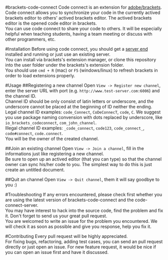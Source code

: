 #brackets-code-connect
Code connect is an extension for [adobe/brackets](https://github.com/adobe/brackets).   Code connect allows you to synchronize your code in the currently actived brackets editor to others' actived brackets editor. The actived brackets editor is the opened code editor in brackets.  
You can use code connect to share your code to others. It will be especially helpful when teaching students, having a team meeting or discuss with other programmers, etc.  

#Installation
Before using code connect, you should get a [server end](https://github.com/tjwudi/code-connect-server) installed and running or just use an existing server.  
You can install via brackets's extension manager, or clone this repository into the user folder under the brackets's extension folder.  
You should use `cmd + R` (mac) or `F5` (windows/linux) to refresh brackets in order to load extensions properly.

#Usage
##Registering a new channel
Open `View -> Register new channel`, enter the server URL with port (e.g. `http://www.test-server.com:6006`) and the channel ID.  
Channel ID should be only consist of latin letters or underscore, and the underscore cannot be placed at the beginning of ID neither the ending.  
Legal channel ID examples: `code_Connect`, `CoDeConnecT`, `code`, `C`. We suggest you use package naming convension with dots replaced by underscore, like `io_brackets_codeconnect`, `com_john_channel`.  
Illegal channel ID examples: `_code_connect`, `code123`, `code_connect_`, `code#connect`, `code.connect`.  
You will be the owner of the created channel.  

##Join an existing channel
Open `View -> Join a channel`, fill in the informations just like registering a new channel.  
Be sure to open up an actived editor (that you can type) so that the channel owner can sync his/her code to you. The simplest way to do this is just create an untitled document.

##Quit an channel
Open `View -> Quit channel`, them it will say goodbye to you :)

#Troubleshooting
If any errors encountered, please check first whether you are using the latest version of brackets-code-connect and the code-connect-server.  
You may have interest to hack into the source code, find the problem and fix it. Don't forget to send us your great pull request.  
You are welcomed to write an issue for the problem you encountered. We will check it as soon as possible and give you response, help you fix it.  

#Contributing
Every pull request will be highly appreciated.  
For fixing bugs, refactoring, adding test cases, you can send an pull request directly or just open an issue. For new feature request, it would be nice if you can open an issue first and have it discussed.  